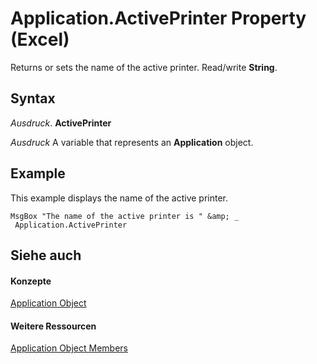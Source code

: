 
# Application.ActivePrinter Property (Excel)

Returns or sets the name of the active printer. Read/write  **String**.


## Syntax

 _Ausdruck_. **ActivePrinter**

 _Ausdruck_ A variable that represents an **Application** object.


## Example

This example displays the name of the active printer.


```
MsgBox "The name of the active printer is " &amp; _ 
 Application.ActivePrinter
```


## Siehe auch


#### Konzepte


[Application Object](19b73597-5cf9-4f56-8227-b5211f657f6f.md)
#### Weitere Ressourcen


[Application Object Members](http://msdn.microsoft.com/library/4cb9ca42-8d07-cc9c-2d80-4eb9a5921e1e%28Office.15%29.aspx)